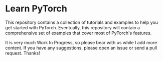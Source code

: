 # Learn PyTorch
This repository contains a collection of tutorials and examples to help you get started with PyTorch. Eventually, this repository will contain a comprehensive set of examples that cover most of PyTorch's features.

It is very much Work In Progress, so please bear with us while I add more content. If you have any suggestions, please open an issue or send a pull request. Thanks!

